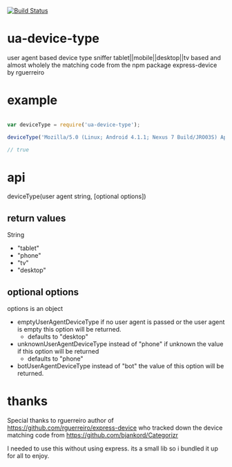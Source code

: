 
[![Build Status](https://secure.travis-ci.org/soldair/node-ua-device-type.png)](http://travis-ci.org/soldair/node-ua-device-type)

ua-device-type
==============

user agent based device type sniffer tablet||mobile||desktop||tv
based and almost wholely the matching code from the npm package express-device by rguerreiro

example
=======

```js

var deviceType = require('ua-device-type');

deviceType('Mozilla/5.0 (Linux; Android 4.1.1; Nexus 7 Build/JRO03S) AppleWebKit/535.19 (KHTML, like Gecko) Chrome/18.0.1025.166 Safari/535.19') === "tablet"

// true

```

api
===

deviceType(user agent string, [optional options])

return values
-------------
String

- "tablet"
- "phone"
- "tv"
- "desktop"

optional options
----------------

options is an object

- emptyUserAgentDeviceType
  if no user agent is passed or the user agent is empty this option will be returned.
  - defaults to "desktop"
- unknownUserAgentDeviceType
  instead of "phone" if unknown the value if this option will be returned
  - defaults to "phone"
- botUserAgentDeviceType
  instead of "bot" the value of this option will be returned.


thanks
======

Special thanks to rguerreiro author of https://github.com/rguerreiro/express-device
who tracked down the device matching code from https://github.com/bjankord/Categorizr

I needed to use this without using express. its a small lib so i bundled it up for all to enjoy.

